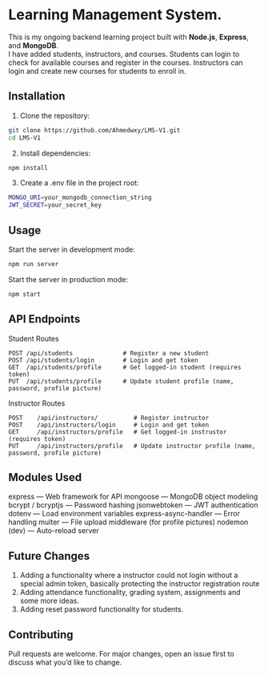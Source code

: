 # Learning Management System.

This is my ongoing backend learning project built with **Node.js**, **Express**, and **MongoDB**.  
I have added students, instructors, and courses. Students can login to check for available courses and register in the courses. Instructors can login and create new courses for students to enroll in.

## Installation

1. Clone the repository:
```bash
git clone https://github.com/Ahmedwxy/LMS-V1.git
cd LMS-V1
```
2. Install dependencies:
```bash
npm install
```

3. Create a .env file in the project root:
```bash
MONGO_URI=your_mongodb_connection_string
JWT_SECRET=your_secret_key
```

## Usage
Start the server in development mode:
```bash
npm run server
```
Start the server in production mode:
```bash
npm start
```

## API Endpoints
Student Routes
```http
POST /api/students              # Register a new student
POST /api/students/login        # Login and get token
GET  /api/students/profile      # Get logged-in student (requires token)
PUT  /api/students/profile      # Update student profile (name, password, profile picture)
```

Instructor Routes
```http
POST    /api/instructors/          # Register instructor
POST    /api/instructors/login     # Login and get token
GET     /api/instructors/profile   # Get logged-in instrustor (requires token)
PUT     /api/instructors/profile   # Update instructor profile (name, password, profile picture)
```

## Modules Used
express — Web framework for API
mongoose — MongoDB object modeling
bcrypt / bcryptjs — Password hashing
jsonwebtoken — JWT authentication
dotenv — Load environment variables
express-async-handler — Error handling
multer — File upload middleware (for profile pictures)
nodemon (dev) — Auto-reload server

## Future Changes
1. Adding a functionality where a instructor could not login without a special admin token, basically protecting the instructor registration route
2. Adding attendance functionality, grading system, assignments and some more ideas.
3. Adding reset password functionality for students.

## Contributing
Pull requests are welcome. For major changes, open an issue first to discuss what you’d like to change.
